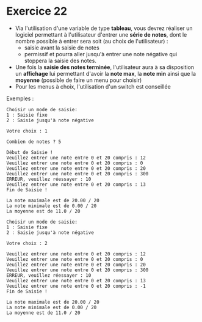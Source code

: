 # Exercice 22

  - Via l'utilisation d'une variable de type <b>tableau</b>, vous devrez réaliser un logiciel permettant à l'utilisateur d'entrer une <b>série de notes</b>, dont le nombre possible à entrer sera soit (au choix de l'utilisateur) :
    - saisie avant la saisie de notes
    - permissif et pourra aller jusqu'à entrer une note négative qui stoppera la saisie des notes.
  - Une fois la <b>saisie des notes terminée</b>, l'utilisateur aura à sa disposition un <b>affichage</b> lui permettant d'avoir la <b>note max</b>, la <b>note min</b> ainsi que la <b>moyenne</b> (possible de faire un menu pour choisir)
  - Pour les menus à choix, l'utilisation d'un switch est conseillée

Exemples :

```
Choisir un mode de saisie:
1 : Saisie fixe
2 : Saisie jusqu'à note négative 

Votre choix : 1

Combien de notes ? 5

Début de Saisie !
Veuillez entrer une note entre 0 et 20 compris : 12
Veuillez entrer une note entre 0 et 20 compris : 0
Veuillez entrer une note entre 0 et 20 compris : 20
Veuillez entrer une note entre 0 et 20 compris : 300
ERREUR, veuillez réessayer : 10
Veuillez entrer une note entre 0 et 20 compris : 13
Fin de Saisie !

La note maximale est de 20.00 / 20
La note minimale est de 0.00 / 20
La moyenne est de 11.0 / 20
```


```
Choisir un mode de saisie:
1 : Saisie fixe
2 : Saisie jusqu'à note négative 

Votre choix : 2

Veuillez entrer une note entre 0 et 20 compris : 12
Veuillez entrer une note entre 0 et 20 compris : 0
Veuillez entrer une note entre 0 et 20 compris : 20
Veuillez entrer une note entre 0 et 20 compris : 300
ERREUR, veuillez réessayer : 10
Veuillez entrer une note entre 0 et 20 compris : 13
Veuillez entrer une note entre 0 et 20 compris : -1
Fin de Saisie !

La note maximale est de 20.00 / 20
La note minimale est de 0.00 / 20
La moyenne est de 11.0 / 20
```
